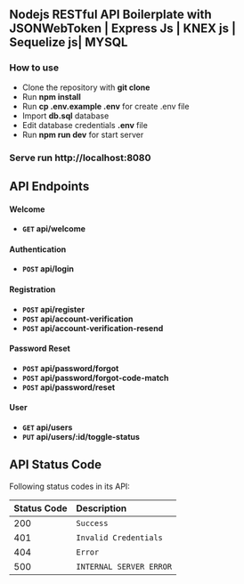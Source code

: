 ## Nodejs RESTful API Boilerplate with JSONWebToken | Express Js | KNEX js | Sequelize js| MYSQL 

### How to use

- Clone the repository with __git clone__
- Run __npm install__
- Run __cp .env.example .env__ for create .env file
- Import __db.sql__ database
- Edit database credentials __.env__ file 
- Run __npm run dev__ for start server

### Serve run http://localhost:8080

## API Endpoints

#### Welcome
- **<code>GET</code> api/welcome**

#### Authentication
- **<code>POST</code> api/login**

#### Registration
- **<code>POST</code> api/register**
- **<code>POST</code> api/account-verification**
- **<code>POST</code> api/account-verification-resend**

#### Password Reset
- **<code>POST</code> api/password/forgot**
- **<code>POST</code> api/password/forgot-code-match**
- **<code>POST</code> api/password/reset**

#### User
- **<code>GET</code> api/users**
- **<code>PUT</code> api/users/:id/toggle-status**

## API Status Code

Following status codes in its API:

| Status Code | Description |
| :--- | :--- |
| 200 | `Success` |
| 401 | `Invalid Credentials` |
| 404 | `Error` |
| 500 | `INTERNAL SERVER ERROR` |
